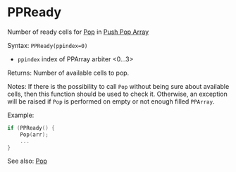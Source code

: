 # PPReady 

Number of ready cells for [Pop](/api-native-functions/pop.md) in [Push Pop Array](/push-pop-arrays.md) 

Syntax: `PPReady(ppindex=0)` 

* `ppindex` index of PPArray arbiter &lt;0...3&gt;

Returns: Number of available cells to pop. 

Notes: If there is the possibility to call `Pop` without being sure about available cells, then this function should be used to check it. Otherwise, an exception will be raised if `Pop` is performed on empty or not enough filled `PPArray`. 

Example: 

```c
if (PPReady() {
    Pop(arr);
    ...
} 
```

See also: [Pop](/api-native-functions/pop.md)

